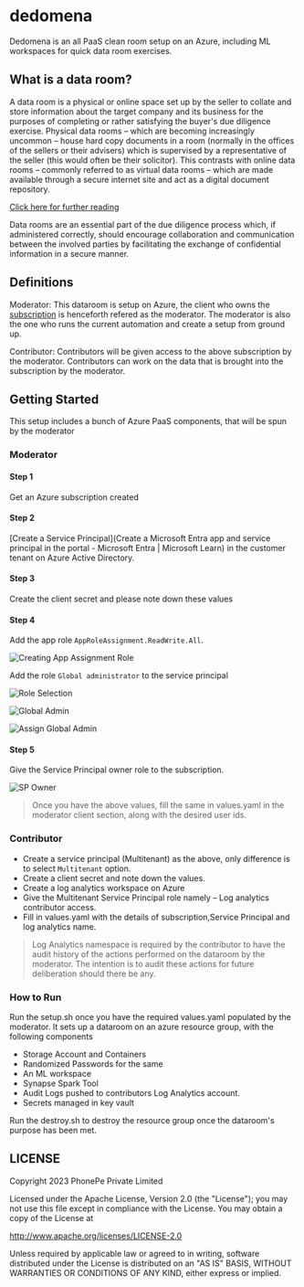 # dedomena

Dedomena is an all PaaS clean room setup on an Azure, including ML workspaces for quick data room exercises.

## What is a data room?

A data room is a physical or online space set up by the seller to collate and store information about the target company and its business for the purposes of completing or rather satisfying the buyer's due diligence exercise. Physical data rooms – which are becoming increasingly uncommon – house hard copy documents in a room (normally in the offices of the sellers or their advisers) which is supervised by a representative of the seller (this would often be their solicitor). This contrasts with online data rooms – commonly referred to as virtual data rooms – which are made available through a secure internet site and act as a digital document repository. 

[Click here for further reading](https://www.lexology.com/library/detail.aspx?g=64a7f45c-14e3-450f-bd65-523d4aa3945c#:~:text=A%20data%20room%20is%20a,the%20buyer's%20due%20diligence%20exercise.)

Data rooms are an essential part of the due diligence process which, if administered correctly, should encourage collaboration and communication between the involved parties by facilitating the exchange of confidential information in a secure manner.

## Definitions

Moderator: This dataroom is setup on Azure, the client who owns the [subscription](https://azure.microsoft.com/en-in/free/search/?ef_id=_k_CjwKCAjwvrOpBhBdEiwAR58-3JhsLhAcMotjCRorPVXXxfwxJl5h824QaCEv9Oh7HjfmgsiucAzAjhoCvzcQAvD_BwE_k_&OCID=AIDcmmf1elj9v5_SEM__k_CjwKCAjwvrOpBhBdEiwAR58-3JhsLhAcMotjCRorPVXXxfwxJl5h824QaCEv9Oh7HjfmgsiucAzAjhoCvzcQAvD_BwE_k_&gclid=CjwKCAjwvrOpBhBdEiwAR58-3JhsLhAcMotjCRorPVXXxfwxJl5h824QaCEv9Oh7HjfmgsiucAzAjhoCvzcQAvD_BwE) is henceforth refered as the moderator. The moderator is also the one who runs the current automation and create a setup from ground up.

Contributor: Contributors will be given access to the above subscription by the moderator. Contributors can work on the data that is brought into the subscription by the moderator.


## Getting Started

This setup includes a bunch of Azure PaaS components, that will be spun by the moderator

### Moderator

#### Step 1

Get an Azure subscription created

#### Step 2

[Create a Service Principal](Create a Microsoft Entra app and service principal in the portal - Microsoft Entra | Microsoft Learn) in the customer tenant on Azure Active Directory. 

#### Step 3

Create the client secret and please note down these values

#### Step 4

Add the app role `AppRoleAssignment.ReadWrite.All`. 

![Creating App Assignment Role](https://github.com/PhonePe/dedomena/tree/main/screenshots/createAppAssignment.png)

Add the role `Global administrator` to the service principal

![Role Selection](https://github.com/PhonePe/dedomena/tree/main/screenshots/findingRoles.png)

![Global Admin](https://github.com/PhonePe/dedomena/tree/main/screenshots/globalAdmin.png)

![Assign Global Admin](https://github.com/PhonePe/dedomena/tree/main/screenshots/assignAdmin.png)

#### Step 5

Give the Service Principal owner role to the subscription.

![SP Owner](https://github.com/PhonePe/dedomena/tree/main/screenshots/spOwner.png)

> Once you have the above values, fill the same in values.yaml 
> in the moderator client section, along with the desired user ids. 

### Contributor

- Create a service principal (Multitenant) as the above, only difference is to select `Multitenant` option.
- Create a client secret and note down the values.
- Create a log analytics workspace on Azure
- Give the Multitenant Service Principal role namely – Log analytics contributor access.
- Fill in values.yaml with the details of subscription,Service Principal and log analytics name.

> Log Analytics namespace is required by the contributor to have the audit history of the actions
> performed on the dataroom by the moderator. The intention is to audit these actions for future deliberation 
> should there be any. 

### How to Run

Run the setup.sh once you have the required values.yaml populated by the moderator. It sets up a dataroom on an azure resource group, with the following components

- Storage Account and Containers
- Randomized Passwords for the same
- An ML workspace
- Synapse Spark Tool
- Audit Logs pushed to contributors Log Analytics account.
- Secrets managed in key vault

Run the destroy.sh to destroy the resource group once the dataroom's purpose has been met.  

LICENSE
-------

Copyright 2023 PhonePe Private Limited

Licensed under the Apache License, Version 2.0 (the "License");
you may not use this file except in compliance with the License.
You may obtain a copy of the License at

http://www.apache.org/licenses/LICENSE-2.0

Unless required by applicable law or agreed to in writing, software
distributed under the License is distributed on an "AS IS" BASIS,
WITHOUT WARRANTIES OR CONDITIONS OF ANY KIND, either express or implied.